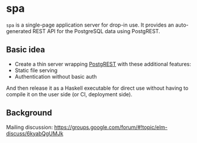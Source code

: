 # spa

`spa` is a single-page application server for drop-in use. It provides an auto-generated REST API for the PostgreSQL data using PostgREST.

## Basic idea

* Create a thin server wrapping [PostgREST](https://github.com/begriffs/postgrest) with these additional features:
* Static file serving
* Authentication without basic auth

And then release it as a Haskell executable for direct use without having to compile it on the user side (or CI, deployment side).

## Background

Mailing discussion: https://groups.google.com/forum/#!topic/elm-discuss/6kyabQgUMJk

